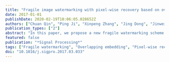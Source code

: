 ```yaml
---
title: "Fragile image watermarking with pixel-wise recovery based on overlapping embedding strategy"
date: 2017-01-01
publishDate: 2020-02-19T10:06:05.028652Z
authors: ["Chuan Qin", "Ping Ji", "Xinpeng Zhang", "Jing Dong", "Jinwei Wang"]
publication_types: ["2"]
abstract: "In this paper, we propose a new fragile watermarking scheme with high-quality recovery capability based on overlapping embedding strategy. The block-wise mechanism for tampering localization and the pixel-wise mechanism for content recovery are collaborated in the proposed scheme. With the assist of interleaving operation, reference bits are derived from mean value of each overlapping block, and then are dispersedly embedded into 1 LSB or 2 LSB layers of the image, corresponding to horizontal-vertical mode and diagonal mode, respectively. Authentication bits are hidden into adaptive LSB layers of the central pixel for each block according to block complexity. On the receiver side, after locating tampered blocks and reconstructing mean-value bits, according to the types of tampered pixels in each overlapping block, three pixel-wise manners are exploited for tampering recovery based on different neighboring blocks. Even if the tampered area is extensive, the proposed scheme can achieve better quality of recovered image compared with some of state-of-the-art schemes."
featured: false
publication: "*Signal Processing*"
tags: ["Fragile watermarking", "Overlapping embedding", "Pixel-wise recovery", "Tampering localization"]
doi: "10.1016/j.sigpro.2017.03.033"
---
```


